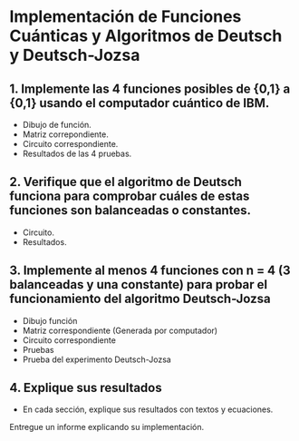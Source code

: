 # Implementación de Funciones Cuánticas y Algoritmos de Deutsch y Deutsch-Jozsa

## 1. Implemente las 4 funciones posibles de {0,1} a {0,1} usando el computador cuántico de IBM.
- Dibujo de función.
- Matriz correpondiente.
- Circuito correspondiente.
- Resultados de las 4 pruebas.

## 2. Verifique que el algoritmo de Deutsch funciona para comprobar cuáles de estas funciones son balanceadas o constantes.

- Circuito.
- Resultados.

## 3. Implemente al menos 4 funciones con n = 4 (3 balanceadas y una constante) para probar el funcionamiento del algoritmo Deutsch-Jozsa

- Dibujo función
- Matriz correspondiente (Generada por computador)
- Circuito correspondiente
- Pruebas
- Prueba del experimento Deutsch-Jozsa


## 4. Explique sus resultados

- En cada sección, explique sus resultados con textos y ecuaciones.

Entregue un informe explicando su implementación.
